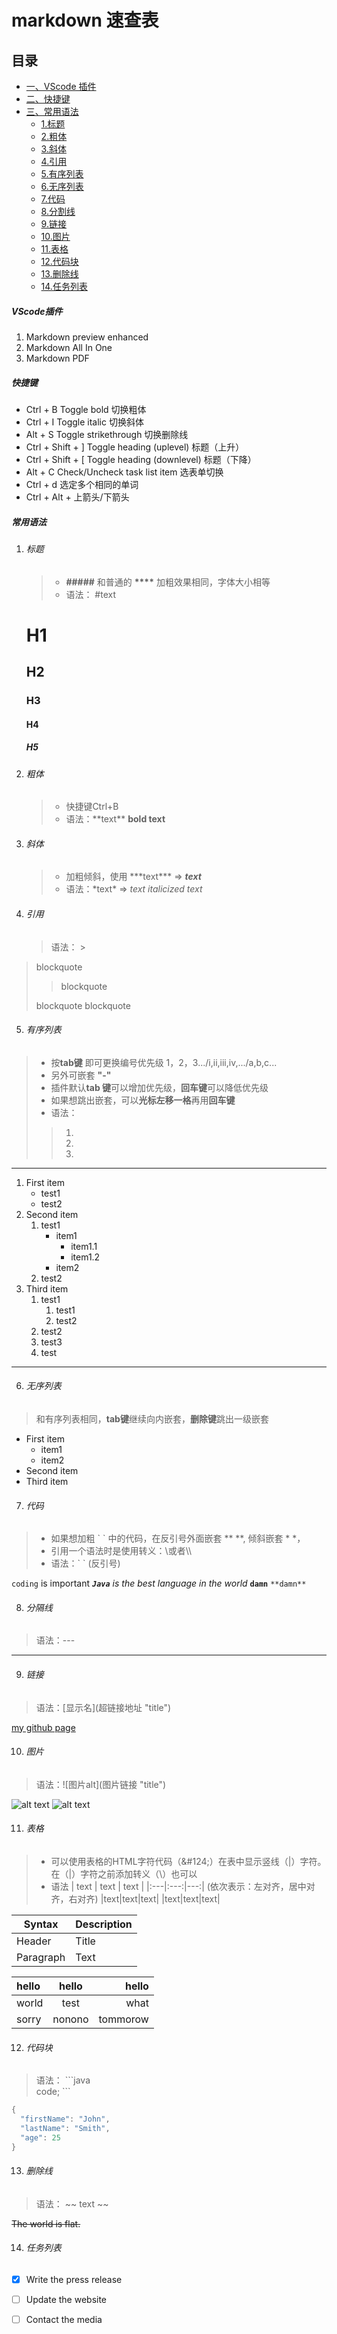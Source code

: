 # markdown 速查表

## 目录

- [一、VScode 插件](#VScode插件)
- [二、快捷键](#快捷键)
- [三、常用语法](#常用语法)
  - [1.标题](#标题)
  - [2.粗体](#快捷键)
  - [3.斜体](#斜体)
  - [4.引用](#引用)
  - [5.有序列表](#有序列表)
  - [6.无序列表](#无序)
  - [7.代码](#代码)
  - [8.分割线](#分隔线)
  - [9.链接](#链接)
  - [10.图片](#图片)
  - [11.表格](#表格)
  - [12.代码块](#代码块)
  - [13.删除线](#删除线)
  - [14.任务列表](#任务列表)

##### VScode插件
1. Markdown preview enhanced
2. Markdown All In One
3. Markdown PDF

##### 快捷键

- Ctrl + B	Toggle bold  切换粗体
- Ctrl + I	Toggle italic  切换斜体
- Alt + S	Toggle strikethrough  切换删除线
- Ctrl + Shift + ]	Toggle heading (uplevel)   标题（上升）
- Ctrl + Shift + [	Toggle heading (downlevel)   标题（下降）
- Alt + C	Check/Uncheck task list item   选表单切换
- Ctrl + d 选定多个相同的单词
- Ctrl + Alt + 上箭头/下箭头

##### 常用语法

1. ###### 标题
    >
    > - **\#\#\#\#\#** 和普通的  **\*\*\*\*** 加粗效果相同，字体大小相等
    > - 语法： \#text
    > 
    # H1
    ## H2
    ### H3
    #### H4
    ##### H5

2. ###### 粗体
    > - 快捷键Ctrl+B
    > - 语法：\*\*text\*\* 
    **bold text**

3. ###### 斜体
    > - 加粗倾斜，使用 \*\*\*text\*\*\* => ***text***
    > - 语法：\*text\* => *text*
    *italicized text*

4. ###### 引用
    > 语法： \>
> blockquote
> > blockquote  
>
> blockquote
> blockquote


5. ###### 有序列表
> - 按**tab键** 即可更换编号优先级 1，2，3.../i,ii,iii,iv,.../a,b,c...
> - 另外可嵌套 **"-"**
> - 插件默认**tab 键**可以增加优先级，**回车键**可以降低优先级
> - 如果想跳出嵌套，可以**光标左移一格**再用**回车键**
> - 语法：
> > 1. 
> > 2. 
> > 3. 
---
   1. First item
        - test1
        - test2
   2. Second item
      1. test1
           - item1
             - item1.1 
             - item1.2
           - item2  
      2. test2
   3. Third item
      1. test1
         1. test1
         2. test2
      2. test2
      3. test3
      4. test 
---
6. ###### 无序列表
> 和有序列表相同，**tab键**继续向内嵌套，**删除键**跳出一级嵌套
> 
   - First item
     - item1
     - item2
   - Second item
   - Third item
7. ###### 代码
> - 如果想加粗 \` \` 中的代码，在反引号外面嵌套 \** **, 倾斜嵌套 * *，
> - 引用一个语法时是使用转义：\\或者\\\\
> - 语法：\` \` (反引号) 
>
`coding` is important
***`Java`** is the best language in the world*
**`damn`**
`**damn**`

8. ###### 分隔线
> 语法：\-\-\-
---

9. ###### 链接
> 语法：\[显示名]\(超链接地址 "title")

[my github page](https://github.com/xionghaotian525/ "title") 

10. ###### 图片
> 语法：\!\[图片alt]\(图片链接 "title")    

![alt text](/Res/images/集合接口继承关系和实现.png "title")
![alt text](/Res/images/并发编程知识库.png "title")

11. ###### 表格
> - 可以使用表格的HTML字符代码（\&#124;）在表中显示竖线（|）字符。在（|）字符之前添加转义（\\）也可以
> - 语法
> | text | text | text |
> \|:---|\:---\:|---\:| (依次表示：左对齐，居中对齐，右对齐)
> |text|text|text|
> |text|text|text|

| Syntax      | Description |
| ----------- | ----------- |
| Header      | Title       |
| Paragraph   | Text        |

|hello|hello|hello|
| :---|:---:|---:|
|world|test|what|
|sorry|nonono|tommorow|
12.    ###### 代码块
> 语法：
>   \```java    
>       code;
>   \``` 

```java
{
  "firstName": "John",
  "lastName": "Smith",
  "age": 25
}
```
13. ###### 删除线
> 语法： \~~ text \~~

~~The world is flat.~~

14. ###### 任务列表

- [x] Write the press release
- [ ] Update the website
- [ ] Contact the media



